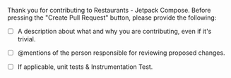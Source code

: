 Thank you for contributing to Restaurants - Jetpack Compose. Before pressing the "Create Pull Request" button, please provide the following:

- [ ] A description about what and why you are contributing, even if it's trivial.

- [ ] @mentions of the person responsible for reviewing proposed changes.

- [ ] If applicable, unit tests & Instrumentation Test.

